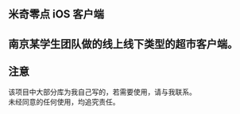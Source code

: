 米奇零点 iOS 客户端
----
南京某学生团队做的线上线下类型的超市客户端。 <br />
<br />
注意
----
该项目中大部分库为我自己写的，若需要使用，请与我联系。<br />
未经同意的任何使用，均追究责任。
